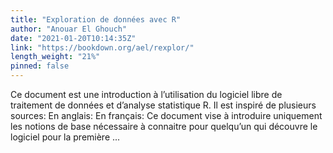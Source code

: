 ```yaml
---
title: "Exploration de données avec R"
author: "Anouar El Ghouch"
date: "2021-01-20T10:14:35Z"
link: "https://bookdown.org/ael/rexplor/"
length_weight: "21%"
pinned: false
---
```


 Ce document est une introduction à l’utilisation du logiciel libre de traitement de données et d’analyse statistique R. Il est inspiré de plusieurs sources: En anglais: En français: Ce document vise à introduire uniquement les notions de base nécessaire à connaitre pour quelqu’un qui découvre le logiciel pour la première ...
